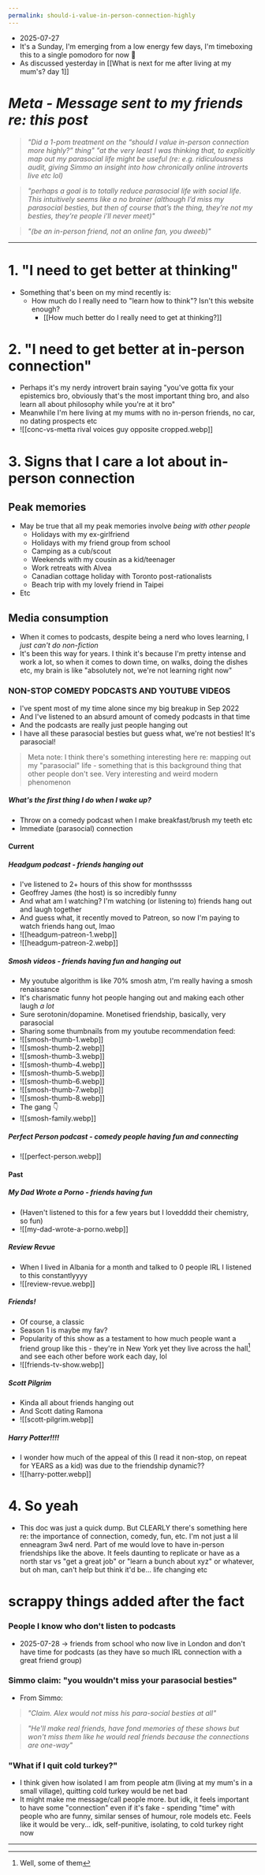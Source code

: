 ```yaml
---
permalink: should-i-value-in-person-connection-highly
---
```

- 2025-07-27
- It's a Sunday, I'm emerging from a low energy few days, I'm timeboxing this to a single pomodoro for now 🍅
- As discussed yesterday in [[What is next for me after living at my mum's? day 1]]
# *Meta - Message sent to my friends re: this post*
> *"Did a 1-pom treatment on the “should I value in-person connection more highly?” thing"*
> *"at the very least I was thinking that, to explicitly map out my parasocial life might be useful (re: e.g. ridiculousness audit, giving Simmo an insight into how chronically online introverts live etc lol)*

> *"perhaps a goal is to totally reduce parasocial life with social life. This intuitively seems like a no brainer (although I’d miss my parasocial besties, but then of course that’s the thing, they’re not my besties, they’re people i’ll never meet)"*
 
 >*"(be an in-person friend, not an online fan, you dweeb)"*

---
# 1. "I need to get better at thinking"
- Something that's been on my mind recently is:
	- How much do I really need to "learn how to think"? Isn't this website enough?
		- [[How much better do I really need to get at thinking?]]
# 2. "I need to get better at in-person connection"
- Perhaps it's my nerdy introvert brain saying "you've gotta fix your epistemics bro, obviously that's the most important thing bro, and also learn all about philosophy while you're at it bro"
- Meanwhile I'm here living at my mums with no in-person friends, no car, no dating prospects etc
- ![[conc-vs-metta rival voices guy opposite cropped.webp]]
# 3. Signs that I care a lot about in-person connection
## Peak memories
- May be true that all my peak memories involve *being with other people*
	- Holidays with my ex-girlfriend
	- Holidays with my friend group from school
	- Camping as a cub/scout
	- Weekends with my cousin as a kid/teenager
	- Work retreats with Alvea
	- Canadian cottage holiday with Toronto post-rationalists
	- Beach trip with my lovely friend in Taipei 
- Etc
## Media consumption
- When it comes to podcasts, despite being a nerd who loves learning, I *just can't do non-fiction*
- It's been this way for years. I think it's because I'm pretty intense and work a lot, so when it comes to down time, on walks, doing the dishes etc, my brain is like "absolutely not, we're not learning right now"
### NON-STOP COMEDY PODCASTS AND YOUTUBE VIDEOS
- I've spent most of my time alone since my big breakup in Sep 2022
- And I've listened to an absurd amount of comedy podcasts in that time
- And the podcasts are really just people hanging out 
- I have all these parasocial besties but guess what, we're not besties! It's parasocial!

> Meta note: I think there's something interesting here re: mapping out my "parasocial" life - something that is this background thing that other people don't see. Very interesting and weird modern phenomenon
##### What's the first thing I do when I wake up?
- Throw on a comedy podcast when I make breakfast/brush my teeth etc
- Immediate (parasocial) connection
#### Current
##### Headgum podcast - friends hanging out
- I've listened to 2+ hours of this show for monthsssss
- Geoffrey James (the host) is so incredibly funny
- And what am I watching? I'm watching (or listening to) friends hang out and laugh together
- And guess what, it recently moved to Patreon, so now I'm paying to watch friends hang out, lmao
- ![[headgum-patreon-1.webp]]
- ![[headgum-patreon-2.webp]]
##### Smosh videos - friends having fun and hanging out
- My youtube algorithm is like 70% smosh atm, I'm really having a smosh renaissance
- It's charismatic funny hot people hanging out and making each other laugh *a lot*
- Sure serotonin/dopamine. Monetised friendship, basically, very parasocial
- Sharing some thumbnails from my youtube recommendation feed:
- ![[smosh-thumb-1.webp]]
- ![[smosh-thumb-2.webp]]
- ![[smosh-thumb-3.webp]]
- ![[smosh-thumb-4.webp]]
- ![[smosh-thumb-5.webp]]
- ![[smosh-thumb-6.webp]]
- ![[smosh-thumb-7.webp]]
- ![[smosh-thumb-8.webp]]
- The gang 👇
- ![[smosh-family.webp]]
##### Perfect Person podcast - comedy people having fun and connecting
- ![[perfect-person.webp]]
#### Past
##### My Dad Wrote a Porno - friends having fun
- (Haven't listened to this for a few years but I lovedddd their chemistry, so fun)
- ![[my-dad-wrote-a-porno.webp]]
##### Review Revue
- When I lived in Albania for a month and talked to 0 people IRL I listened to this constantlyyyy
- ![[review-revue.webp]]
##### Friends!
- Of course, a classic
- Season 1 is maybe my fav?
- Popularity of this show as a testament to how much people want a friend group like this - they're in New York yet they live across the hall[^1] and see each other before work each day, lol
- ![[friends-tv-show.webp]]
##### Scott Pilgrim
- Kinda all about friends hanging out
- And Scott dating Ramona
- ![[scott-pilgrim.webp]]
##### Harry Potter!!!!
- I wonder how much of the appeal of this (I read it non-stop, on repeat for YEARS as a kid) was due to the friendship dynamic??
- ![[harry-potter.webp]]
# 4. So yeah
- This doc was just a quick dump. But CLEARLY there's something here re: the importance of connection, comedy, fun, etc. I'm not just a lil enneagram 3w4 nerd. Part of me would love to have in-person friendships like the above. It feels daunting to replicate or have as a north star vs "get a great job" or "learn a bunch about xyz" or whatever, but oh man, can't help but think it'd be... life changing etc
# scrappy things added after the fact
### People I know who don't listen to podcasts
- 2025-07-28 → friends from school who now live in London and don't have time for podcasts (as they have so much IRL connection with a great friend group)
### Simmo claim: "you wouldn't miss your parasocial besties"
- From Simmo:

> *"Claim. Alex would not miss his para-social besties at all"*

> *"He'll make real friends, have fond memories of these shows but won't miss them like he would real friends because the connections are one-way"*

### "What if I quit cold turkey?"
- I think given how isolated I am from people atm (living at my mum's in a small village), quitting cold turkey would be net bad
- It might make me message/call people more. but idk, it feels important to have some "connection" even if it's fake - spending "time" with people who are funny, similar senses of humour, role models etc. Feels like it would be very... idk, self-punitive, isolating, to cold turkey right now

---
[^1]: Well, some of them